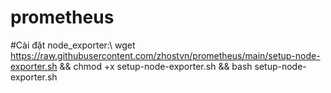 # prometheus
#Cài đặt node_exporter:\\
wget https://raw.githubusercontent.com/zhostvn/prometheus/main/setup-node-exporter.sh && chmod +x setup-node-exporter.sh && bash setup-node-exporter.sh
